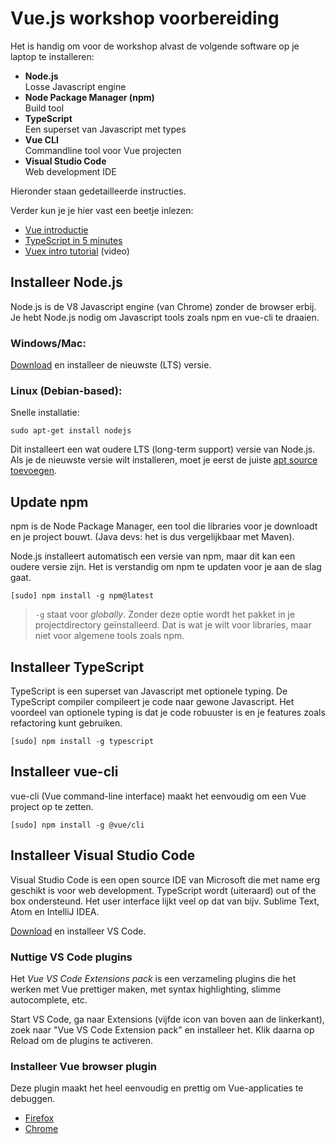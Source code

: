# Vue.js workshop voorbereiding

Het is handig om voor de workshop alvast de volgende software op je laptop te installeren:

* **Node.js**<br>
  Losse Javascript engine
* **Node Package Manager (npm)**<br>
  Build tool
* **TypeScript**<br>
  Een superset van Javascript met types
* **Vue CLI**<br>
  Commandline tool voor Vue projecten
* **Visual Studio Code**<br>
  Web development IDE

Hieronder staan gedetailleerde instructies.

Verder kun je je hier vast een beetje inlezen:

* [Vue introductie](https://vuejs.org/v2/guide/)
* [TypeScript in 5 minutes](https://www.typescriptlang.org/docs/handbook/typescript-in-5-minutes.html)
* [Vuex intro tutorial](https://www.youtube.com/watch?v=_2_C9j-8CtM) (video)

## Installeer Node.js

Node.js is de V8 Javascript engine (van Chrome) zonder de browser erbij. Je hebt Node.js nodig om Javascript tools zoals npm en vue-cli te draaien.

### Windows/Mac:

[Download](https://nodejs.org/en/download/) en installeer de nieuwste (LTS) versie.

### Linux (Debian-based):

Snelle installatie:
```
sudo apt-get install nodejs
```

Dit installeert een wat oudere LTS (long-term support) versie van Node.js. Als je de nieuwste versie wilt installeren, moet je eerst de juiste [apt source toevoegen](https://github.com/nodesource/distributions/blob/master/README.md#installation-instructions).

## Update npm

npm is de Node Package Manager, een tool die libraries voor je downloadt en je project bouwt. (Java devs: het is dus vergelijkbaar met Maven). 

Node.js installeert automatisch een versie van npm, maar dit kan een oudere versie zijn. Het is verstandig om npm te updaten voor je aan de slag gaat.

```
[sudo] npm install -g npm@latest
```

> `-g` staat voor *globally*. Zonder deze optie wordt het pakket in je projectdirectory geïnstalleerd. Dat is wat je wilt voor libraries, maar niet voor algemene tools zoals npm.

## Installeer TypeScript

TypeScript is een superset van Javascript met optionele typing. De TypeScript compiler compileert je code naar gewone Javascript. Het voordeel van optionele typing is dat je code robuuster is en je features zoals refactoring kunt gebruiken.

```
[sudo] npm install -g typescript
```

## Installeer vue-cli

vue-cli (Vue command-line interface) maakt het eenvoudig om een Vue project op te zetten.

```
[sudo] npm install -g @vue/cli
```

## Installeer Visual Studio Code

Visual Studio Code is een open source IDE van Microsoft die met name erg geschikt is voor web development. TypeScript wordt (uiteraard) out of the box ondersteund. Het user interface lijkt veel op dat van bijv. Sublime Text, Atom en IntelliJ IDEA.

[Download](https://code.visualstudio.com/download) en installeer VS Code.

### Nuttige VS Code plugins

Het *Vue VS Code Extensions pack* is een verzameling plugins die het werken met Vue prettiger maken, met syntax highlighting, slimme autocomplete, etc.

Start VS Code, ga naar Extensions (vijfde icon van boven aan de linkerkant), zoek naar "Vue VS Code Extension pack" en installeer het. Klik daarna op Reload om de plugins te activeren.

### Installeer Vue browser plugin
Deze plugin maakt het heel eenvoudig en prettig om Vue-applicaties te debuggen.

- [Firefox](https://addons.mozilla.org/en-US/firefox/addon/vue-js-devtools/)
- [Chrome](https://chrome.google.com/webstore/detail/vuejs-devtools/nhdogjmejiglipccpnnnanhbledajbpd)
